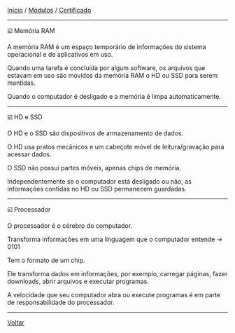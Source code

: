 [Início](https://github.com/Thalyalm/rocketseat-trilha-conectar) /
[Módulos](https://github.com/Thalyalm/rocketseat-trilha-conectar/tree/main/modulos) /
[Certificado](https://github.com/Thalyalm/rocketseat-trilha-conectar/tree/main/certificado/certificado-trilha-conectar.pdf)

---

:ballot_box_with_check: Memória RAM

A memória RAM é um espaço temporário de informações do sistema operacional e de aplicativos em uso.

Quando uma tarefa é concluída por algum software, os arquivos que estavam em uso são movidos da memória RAM o HD ou SSD para serem mantidas.

Quando o computador é desligado e a memória é limpa automaticamente.

---

:ballot_box_with_check: HD e SSD

O HD e o SSD são dispositivos de armazenamento de dados.

O HD usa pratos mecânicos e um cabeçote móvel de leitura/gravação para acessar dados.

O SSD não possui partes móveis, apenas chips de memória.

Independentemente se o computador está desligado ou não, as informações contidas no HD ou SSD permanecem guardadas.

---

:ballot_box_with_check: Processador

O processador é o cérebro do computador.

Transforma informações em uma linguagem que o computador entende -> 0101

Tem o formato de um chip.

Ele transforma dados em informações, por exemplo, carregar páginas, fazer downloads, abrir arquivos e executar programas.

A velocidade que seu computador abra ou execute programas é em parte de responsabilidade do processador.

---

[Voltar](https://github.com/Thalyalm/rocketseat-trilha-conectar/tree/main/modulos/computador-software-e-hardware)